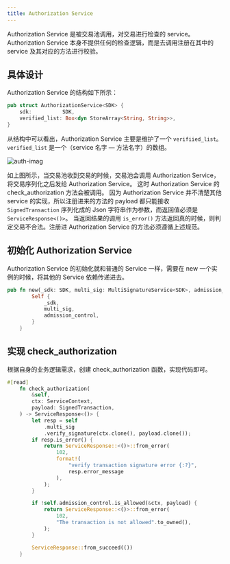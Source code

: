 ```yaml
---
title: Authorization Service
---
```


Authorization Service 是被交易池调用，对交易进行检查的 service。Authorization Service 本身不提供任何的检查逻辑，而是去调用注册在其中的 service 及其对应的方法进行校验。

## 具体设计

Authorization Service 的结构如下所示：

```rust
pub struct AuthorizationService<SDK> {
    sdk:          SDK,
    verified_list: Box<dyn StoreArray<String, String>>,
}
```

从结构中可以看出，Authorization Service 主要是维护了一个 `verifiied_list`。
`verified_list` 是一个（service 名字 — 方法名字）的数组。

![auth-imag](../../../../../static/docs-img/auth.svg)

如上图所示，当交易池收到交易的时候，交易池会调用 Authorization Service，将交易序列化之后发给 Authorization Service。
这时 Authorization Service 的 check_authorization 方法会被调用。
因为 Authorization Service 并不清楚其他 service 的实现，所以注册进来的方法的 payload 都只能接收 `SignedTransaction` 序列化成的 Json 字符串作为参数，而返回值必须是 `ServiceResponse<()>`。
当返回结果的调用 `is_error()` 方法返回真的时候，则判定交易不合法。注册进 Authorization Service 的方法必须遵循上述规范。

## 初始化 Authorization Service

Authorization Service 的初始化就和普通的 Service 一样，需要在 new 一个实例的时候，将其他的 Service 依赖传递进去。

```rust
pub fn new(_sdk: SDK, multi_sig: MultiSignatureService<SDK>, admission_control: AC) -> Self {
        Self {
            _sdk,
            multi_sig,
            admission_control,
        }
    }

```
## 实现 check_authorization

根据自身的业务逻辑需求，创建 check_authorization 函数，实现代码即可。
```rust
#[read]
    fn check_authorization(
        &self,
        ctx: ServiceContext,
        payload: SignedTransaction,
    ) -> ServiceResponse<()> {
        let resp = self
            .multi_sig
            .verify_signature(ctx.clone(), payload.clone());
        if resp.is_error() {
            return ServiceResponse::<()>::from_error(
                102,
                format!(
                    "verify transaction signature error {:?}",
                    resp.error_message
                ),
            );
        }

        if !self.admission_control.is_allowed(&ctx, payload) {
            return ServiceResponse::<()>::from_error(
                102,
                "The transaction is not allowed".to_owned(),
            );
        }

        ServiceResponse::from_succeed(())
    }
```
